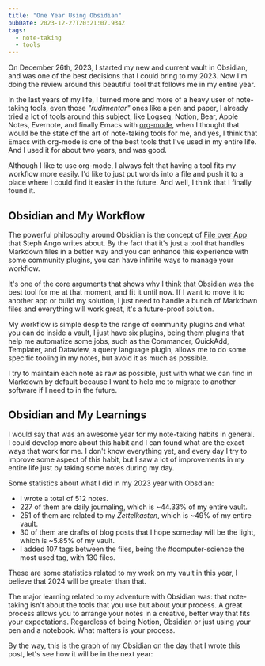 ```yaml
---
title: "One Year Using Obsidian"
pubDate: 2023-12-27T20:21:07.934Z
tags:
  - note-taking
  - tools
---
```


On December 26th, 2023, I started my new and current vault in Obsidian, and was one of the best decisions that I could bring to my 2023. Now I'm doing the review around this beautiful tool that follows me in my entire year.

In the last years of my life, I turned more and more of a heavy user of note-taking tools, even those _"rudimentar"_ ones like a pen and paper, I already tried a lot of tools around this subject, like Logseq, Notion, Bear, Apple Notes, Evernote, and finally Emacs with [org-mode](https://orgmode.org/), when I thought that would be the state of the art of note-taking tools for me, and yes, I think that Emacs with org-mode is one of the best tools that I've used in my entire life. And I used it for about two years, and was good.

Although I like to use org-mode, I always felt that having a tool fits my workflow more easily. I'd like to just put words into a file and push it to a place where I could find it easier in the future.  And well, I think that I finally found it.

## Obsidian and My Workflow

The powerful philosophy around Obsidian is the concept of [File over App](https://stephango.com/file-over-app) that Steph Ango writes about. By the fact that it's just a tool that handles Markdown files in a better way and you can enhance this experience with some community plugins, you can have infinite ways to manage your workflow.

It's one of the core arguments that shows why I think that Obsidian was the best tool for me at that moment, and fit it until now. If I want to move it to another app or build my solution, I just need to handle a bunch of Markdown files and everything will work great, it's a future-proof solution.

My workflow is simple despite the range of community plugins and what you can do inside a vault, I just have six plugins, being them plugins that help me automatize some jobs, such as the Commander, QuickAdd, Templater, and Dataview, a query language plugin, allows me to do some specific tooling in my notes, but avoid it as much as possible.

I try to maintain each note as raw as possible, just with what we can find in Markdown by default because I want to help me to migrate to another software if I need to in the future.

## Obsidian and My Learnings

I would say that was an awesome year for my note-taking habits in general. I could develop more about this habit and I can found what are the exact ways that work for me. I don't know everything yet, and every day I try to improve some aspect of this habit, but I saw a lot of improvements in my entire life just by taking some notes during my day.

Some statistics about what I did in my 2023 year with Obsdian:

- I wrote a total of 512 notes.
- 227 of them are daily journaling, which is ~44.33% of my entire vault.
- 251 of them are related to my _Zettelkasten_, which is ~49% of my entire vault.
- 30 of them are drafts of blog posts that I hope someday will be the light, which is ~5.85% of my vault.
- I added 107 tags between the files, being the \#computer-science the most used tag, with 130 files.

These are some statistics related to my work on my vault in this year, I believe that 2024 will be greater than that.

The major learning related to my adventure with Obsidian was: that note-taking isn't about the tools that you use but about your process. A great process allows you to arrange your notes in a creative, better way that fits your expectations. Regardless of being Notion, Obsidian or just using your pen and a notebook. What matters is your process.

By the way, this is the graph of my Obsidian on the day that I wrote this post, let's see how it will be in the next year: